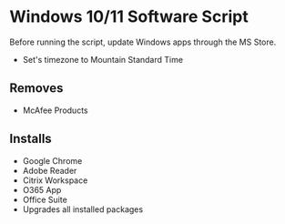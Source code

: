 # Windows 10/11 Software Script
Before running the script, update Windows apps through the MS Store. 
- Set's timezone to Mountain Standard Time

## Removes 
- McAfee Products

## Installs
- Google Chrome
- Adobe Reader
- Citrix Workspace
- O365 App
- Office Suite
- Upgrades all installed packages
